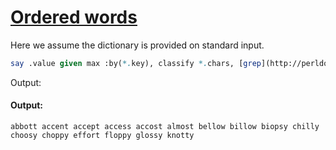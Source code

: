 [1]: http://rosettacode.org/wiki/Ordered_words

# [Ordered words][1]

Here we assume the dictionary is provided on standard input.

```perl
say .value given max :by(*.key), classify *.chars, [grep](http://perldoc.perl.org/functions/grep.html) { [le] .comb }, lines;
```


Output:


#### Output:
```
abbott accent accept access accost almost bellow billow biopsy chilly choosy choppy effort floppy glossy knotty
```